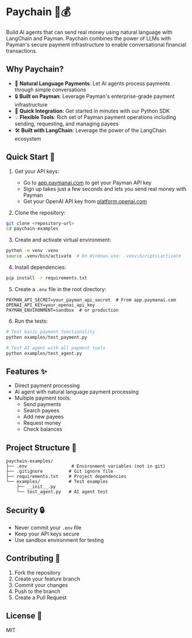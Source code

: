 # Paychain 🔗💰

Build AI agents that can send real money using natural language with LangChain and Payman. Paychain combines the power of LLMs with Payman's secure payment infrastructure to enable conversational financial transactions.

## Why Paychain?

- 🤖 **Natural Language Payments**: Let AI agents process payments through simple conversations
- 🔒 **Built on Payman**: Leverage Payman's enterprise-grade payment infrastructure
- 🚀 **Quick Integration**: Get started in minutes with our Python SDK
- 💡 **Flexible Tools**: Rich set of Payman payment operations including sending, requesting, and managing payees
- 🛠️ **Built with LangChain**: Leverage the power of the LangChain ecosystem

## Quick Start 🚀

1. Get your API keys:
   - Go to [app.paymanai.com](https://app.paymanai.com) to get your Payman API key
   - Sign up takes just a few seconds and lets you send real money with Payman
   - Get your OpenAI API key from [platform.openai.com](https://platform.openai.com)

2. Clone the repository:
```bash
git clone <repository-url>
cd paychain-examples
```

3. Create and activate virtual environment:
```bash
python -m venv .venv
source .venv/bin/activate  # On Windows use: .venv\Scripts\activate
```

4. Install dependencies:
```bash
pip install -r requirements.txt
```

5. Create a `.env` file in the root directory:
```env
PAYMAN_API_SECRET=your_payman_api_secret  # From app.paymanai.com
OPENAI_API_KEY=your_openai_api_key
PAYMAN_ENVIRONMENT=sandbox  # or production
```

6. Run the tests:
```bash
# Test basic payment functionality
python examples/test_payment.py

# Test AI agent with all payment tools
python examples/test_agent.py
```

## Features ✨

- Direct payment processing
- AI agent with natural language payment processing
- Multiple payment tools:
  - Send payments
  - Search payees
  - Add new payees
  - Request money
  - Check balances

## Project Structure 📁

```
paychain-examples/
├── .env                 # Environment variables (not in git)
├── .gitignore          # Git ignore file
├── requirements.txt    # Project dependencies
└── examples/           # Test examples
    ├── __init__.py
    └── test_agent.py   # AI agent test
```

## Security 🔒

- Never commit your `.env` file
- Keep your API keys secure
- Use sandbox environment for testing

## Contributing 🤝

1. Fork the repository
2. Create your feature branch
3. Commit your changes
4. Push to the branch
5. Create a Pull Request

## License 📄

MIT
